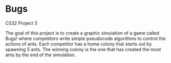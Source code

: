 # Bugs
CS32 Project 3

The goal of this project is to create a graphic simulation of a game called Bugs! where competitors write simple pseudocode
algorithms to control the actions of ants. Each competitor has a home colony that starts out by spawning 5 ants. The winning
colony is the one that has created the most ants by the end of the simulation.
